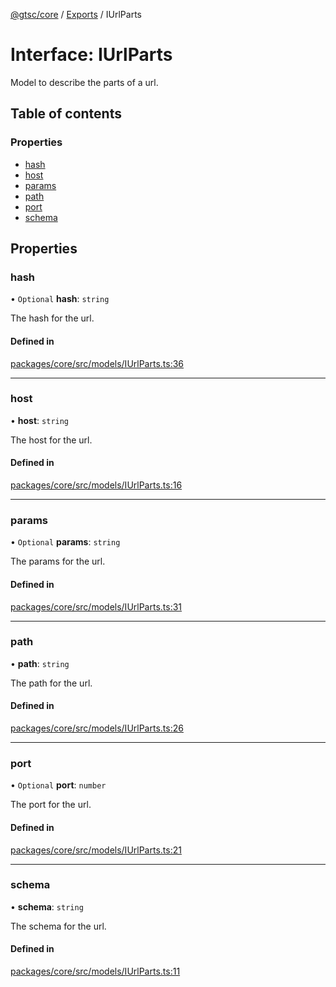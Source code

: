 [@gtsc/core](../README.md) / [Exports](../modules.md) / IUrlParts

# Interface: IUrlParts

Model to describe the parts of a url.

## Table of contents

### Properties

- [hash](IUrlParts.md#hash)
- [host](IUrlParts.md#host)
- [params](IUrlParts.md#params)
- [path](IUrlParts.md#path)
- [port](IUrlParts.md#port)
- [schema](IUrlParts.md#schema)

## Properties

### hash

• `Optional` **hash**: `string`

The hash for the url.

#### Defined in

[packages/core/src/models/IUrlParts.ts:36](https://github.com/gtscio/framework/blob/ed1186b/packages/core/src/models/IUrlParts.ts#L36)

___

### host

• **host**: `string`

The host for the url.

#### Defined in

[packages/core/src/models/IUrlParts.ts:16](https://github.com/gtscio/framework/blob/ed1186b/packages/core/src/models/IUrlParts.ts#L16)

___

### params

• `Optional` **params**: `string`

The params for the url.

#### Defined in

[packages/core/src/models/IUrlParts.ts:31](https://github.com/gtscio/framework/blob/ed1186b/packages/core/src/models/IUrlParts.ts#L31)

___

### path

• **path**: `string`

The path for the url.

#### Defined in

[packages/core/src/models/IUrlParts.ts:26](https://github.com/gtscio/framework/blob/ed1186b/packages/core/src/models/IUrlParts.ts#L26)

___

### port

• `Optional` **port**: `number`

The port for the url.

#### Defined in

[packages/core/src/models/IUrlParts.ts:21](https://github.com/gtscio/framework/blob/ed1186b/packages/core/src/models/IUrlParts.ts#L21)

___

### schema

• **schema**: `string`

The schema for the url.

#### Defined in

[packages/core/src/models/IUrlParts.ts:11](https://github.com/gtscio/framework/blob/ed1186b/packages/core/src/models/IUrlParts.ts#L11)
